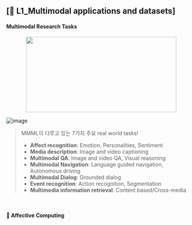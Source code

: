 ## [📔 L1_Multimodal applications and datasets]

#### Multimodal Research Tasks
<center><img src="https://user-images.githubusercontent.com/33504288/124379253-d93f5400-dcf0-11eb-84de-03be4d9f0ba9.png" width="400" height="200"></center>

![image](https://user-images.githubusercontent.com/33504288/124379262-e1978f00-dcf0-11eb-84f7-8b4832d5ed37.png)
> MMML이 다루고 있는 7가지 주요 real world tasks!
> - **Affect recognition**: Emotion, Personalities, Sentiment
> - **Media description**: Image and video captioning
> - **Multimodal QA**: Image and video QA, Visual reasoning
> - **Multimodal Navigation**: Language guided navigation, Autonomous driving
> - **Multimodal Dialog**: Grounded dialog
> - **Event recognition**: Action recognition, Segmentation
> - **Multimedia information retrieval**: Content based/Cross-media

<br>

#### 🌈 Affective Computing
> 
